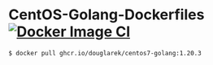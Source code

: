 # CentOS-Golang-Dockerfiles [![Docker Image CI](https://github.com/douglarek/CentOS-Golang-Dockerfiles/actions/workflows/docker-image.yml/badge.svg)](https://github.com/douglarek/CentOS-Golang-Dockerfiles/actions/workflows/docker-image.yml)

```
$ docker pull ghcr.io/douglarek/centos7-golang:1.20.3
```

